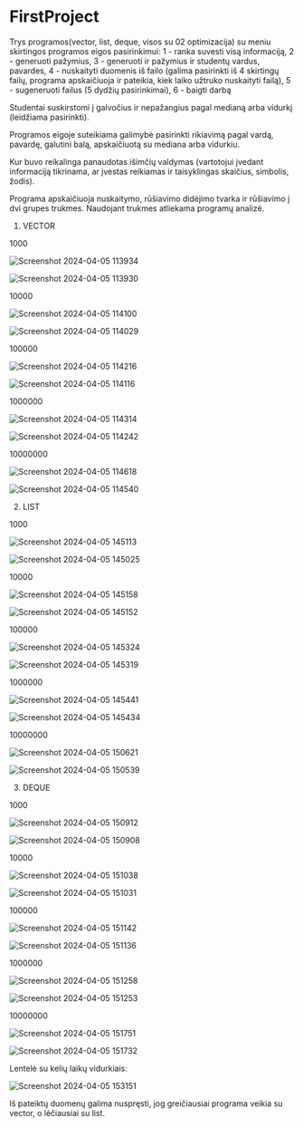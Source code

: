 # FirstProject
Trys programos(vector, list, deque, visos su 02 optimizacija) su meniu skirtingos programos eigos pasirinkimui:
1 - ranka suvesti visą informaciją,
2 - generuoti pažymius,
3 - generuoti ir pažymius ir studentų vardus, pavardes,
4 - nuskaityti duomenis iš failo (galima pasirinkti iš 4 skirtingų failų, programa apskaičiuoja ir pateikia, kiek laiko užtruko nuskaityti failą), 
5 - sugeneruoti failus (5 dydžių pasirinkimai), 
6 - baigti darbą

Studentai suskirstomi į galvočius ir nepažangius pagal medianą arba vidurkį (leidžiama pasirinkti).

Programos eigoje suteikiama galimybė pasirinkti rikiavimą pagal vardą, pavardę, galutini balą, apskaičiuotą su mediana arba vidurkiu.

Kur buvo reikalinga panaudotas išimčių valdymas (vartotojui įvedant informaciją tikrinama, ar įvestas reikiamas ir taisyklingas skaičius, simbolis, žodis).

Programa apskaičiuoja nuskaitymo, rūšiavimo didėjimo tvarka ir rūšiavimo į dvi grupes trukmes. Naudojant trukmes atliekama programų analizė.

1. VECTOR 

1000

![Screenshot 2024-04-05 113934](https://github.com/GabrieleVaitiekute/FirstProject/assets/147078486/de97974f-b575-419c-8c20-51d066ba5597)

![Screenshot 2024-04-05 113930](https://github.com/GabrieleVaitiekute/FirstProject/assets/147078486/7e5c8c00-0896-4308-93f9-f53b6e550316)


10000 

![Screenshot 2024-04-05 114100](https://github.com/GabrieleVaitiekute/FirstProject/assets/147078486/259a9743-fcaa-4f18-a59d-c7ca6c557cc7)

![Screenshot 2024-04-05 114029](https://github.com/GabrieleVaitiekute/FirstProject/assets/147078486/905058cb-f835-4b7d-a07b-34e0abf53ef3)


100000

![Screenshot 2024-04-05 114216](https://github.com/GabrieleVaitiekute/FirstProject/assets/147078486/6e3a1322-fdad-44b4-abcd-fcfb7c4ffb26)

![Screenshot 2024-04-05 114116](https://github.com/GabrieleVaitiekute/FirstProject/assets/147078486/e0760376-594b-42aa-a00d-93f0997fdaec)


1000000

![Screenshot 2024-04-05 114314](https://github.com/GabrieleVaitiekute/FirstProject/assets/147078486/a4238a2d-9379-48aa-8d5f-0e2db202f4a6)

![Screenshot 2024-04-05 114242](https://github.com/GabrieleVaitiekute/FirstProject/assets/147078486/cc026316-e36e-4e0d-8c48-a2081c912c52)


10000000

![Screenshot 2024-04-05 114618](https://github.com/GabrieleVaitiekute/FirstProject/assets/147078486/ef92b589-8b2e-47ab-ab67-b413f76c0b56)

![Screenshot 2024-04-05 114540](https://github.com/GabrieleVaitiekute/FirstProject/assets/147078486/01d1b49c-b687-4952-8e41-4ea12ad81be9)


2. LIST

1000

![Screenshot 2024-04-05 145113](https://github.com/GabrieleVaitiekute/FirstProject/assets/147078486/d046bda3-31cc-459c-b8b0-efd57362508b)

![Screenshot 2024-04-05 145025](https://github.com/GabrieleVaitiekute/FirstProject/assets/147078486/3093b6e5-a506-479a-971b-0990bdacc2f2)


10000 

![Screenshot 2024-04-05 145158](https://github.com/GabrieleVaitiekute/FirstProject/assets/147078486/9361ff64-c14f-4342-a1b7-33b9647a7a7a)

![Screenshot 2024-04-05 145152](https://github.com/GabrieleVaitiekute/FirstProject/assets/147078486/c09ec849-907c-43d2-8e3f-c0378070885d)


100000

![Screenshot 2024-04-05 145324](https://github.com/GabrieleVaitiekute/FirstProject/assets/147078486/113391fb-c7d1-4c5a-a9dc-f7c947a17c96)

![Screenshot 2024-04-05 145319](https://github.com/GabrieleVaitiekute/FirstProject/assets/147078486/7fa5c399-8ea1-4729-aafe-d3c5e703e14e)


1000000

![Screenshot 2024-04-05 145441](https://github.com/GabrieleVaitiekute/FirstProject/assets/147078486/a0ab8a35-830b-4644-800c-c026f981c65e)

![Screenshot 2024-04-05 145434](https://github.com/GabrieleVaitiekute/FirstProject/assets/147078486/b827f687-40bc-439f-a355-02ff3a90291f)


10000000

![Screenshot 2024-04-05 150621](https://github.com/GabrieleVaitiekute/FirstProject/assets/147078486/4949380c-101e-4e5a-bb37-2d911c1f94a6)

![Screenshot 2024-04-05 150539](https://github.com/GabrieleVaitiekute/FirstProject/assets/147078486/5bca8593-83fb-47f5-8aa9-7cc85b8f2754)


3. DEQUE

1000

![Screenshot 2024-04-05 150912](https://github.com/GabrieleVaitiekute/FirstProject/assets/147078486/33c99ddb-fa39-409e-9597-8aa5d4a11196)

![Screenshot 2024-04-05 150908](https://github.com/GabrieleVaitiekute/FirstProject/assets/147078486/c002ae2e-00d9-4888-b81a-a937e5e94b3a)


10000 

![Screenshot 2024-04-05 151038](https://github.com/GabrieleVaitiekute/FirstProject/assets/147078486/8f128ead-9253-4377-a453-d838a31b7be6)

![Screenshot 2024-04-05 151031](https://github.com/GabrieleVaitiekute/FirstProject/assets/147078486/71ab2c8c-36e6-4c64-8609-3aed00333775)


100000

![Screenshot 2024-04-05 151142](https://github.com/GabrieleVaitiekute/FirstProject/assets/147078486/ca1c4706-bdaf-4ed7-896b-5bd21292d6d6)

![Screenshot 2024-04-05 151136](https://github.com/GabrieleVaitiekute/FirstProject/assets/147078486/0b8bdd1b-9b68-4a06-a08d-def0af0a0d29)


1000000

![Screenshot 2024-04-05 151258](https://github.com/GabrieleVaitiekute/FirstProject/assets/147078486/f91ef4a2-25f2-40eb-90f1-d6f721ccaffb)

![Screenshot 2024-04-05 151253](https://github.com/GabrieleVaitiekute/FirstProject/assets/147078486/272d2d8e-4b92-494d-9803-1f6f7af1ae30)


10000000

![Screenshot 2024-04-05 151751](https://github.com/GabrieleVaitiekute/FirstProject/assets/147078486/71495f86-f636-4364-bbda-07bda8ba50b0)

![Screenshot 2024-04-05 151732](https://github.com/GabrieleVaitiekute/FirstProject/assets/147078486/58e4e6d1-be57-476b-b5b1-147fa94a7866)


Lentelė su kelių laikų vidurkiais:

![Screenshot 2024-04-05 153151](https://github.com/GabrieleVaitiekute/FirstProject/assets/147078486/d3e818ab-a466-4e43-a1f5-f55a99f0e024)


Iš pateiktų duomenų galima nuspręsti, jog greičiausiai programa veikia su vector, o lėčiausiai su list.
